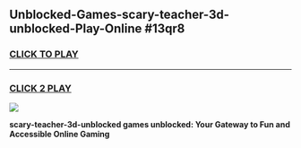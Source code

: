 
## Unblocked-Games-scary-teacher-3d-unblocked-Play-Online #13qr8
<h3>
<a href="https://news.freeplayer.one?title=scary-teacher-3d-unblocked&ref=3">CLICK TO PLAY</a></h3>
<hr>

<h3>
<a href="https://news.freeplayer.one?title=scary-teacher-3d-unblocked&ref=3">CLICK 2 PLAY</a>
  
</h3>

<a href="https://news.freeplayer.one?title=scary-teacher-3d-unblocked&ref=3"><img src="https://clearcache.store/games.png"></a>


**scary-teacher-3d-unblocked games unblocked: Your Gateway to Fun and Accessible Online Gaming**
